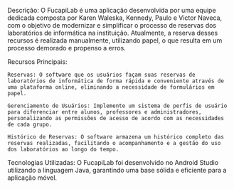Descrição:
O FucapiLab é uma aplicação desenvolvida por uma equipe dedicada composta por Karen Waleska, Kennedy, Paulo e Victor Naveca, com o objetivo de modernizar e simplificar o processo de reservas dos laboratórios de informática na instituição. Atualmente, a reserva desses recursos é realizada manualmente, utilizando papel, o que resulta em um processo demorado e propenso a erros.

Recursos Principais:

    Reservas: O software que os usuários façam suas reservas de laboratórios de informática de forma rápida e conveniente através de uma plataforma online, eliminando a necessidade de formulários em papel.
    
    Gerenciamento de Usuários: Implemente um sistema de perfis de usuário para diferenciar entre alunos, professores e administradores, personalizando as permissões de acesso de acordo com as necessidades de cada grupo.

    Histórico de Reservas: O software armazena um histórico completo das reservas realizadas, facilitando o acompanhamento e a gestão do uso dos laboratórios ao longo do tempo.

Tecnologias Utilizadas:
O FucapiLab foi desenvolvido no Android Studio utilizando a linguagem Java, garantindo uma base sólida e eficiente para a aplicação móvel.
